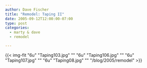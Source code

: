 ```yaml
---
author: Dave Fischer
title: "Remodel: Taping II"
date: 2005-09-12T12:00:00-07:00
type: post
categories:
  - marty & dave
  - remodel

---
```



<!--more-->

{{< img-fit
    "6u" "Taping103.jpg" ""
    "6u" "Taping106.jpg" ""
    "6u" "Taping107.jpg" ""
    "6u" "Taping08.jpg" ""
    "/blog/2005/remodel" >}}

